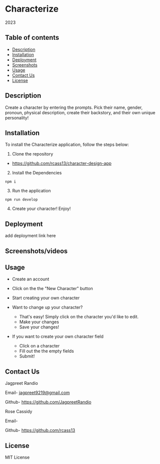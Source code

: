 # Characterize
2023

## Table of contents
* [Description](#description)
* [Installation](#installation)
* [Deployment](#deployment)
* [Screenshots](#screenshots)
* [Usage](#usage)
* [Contact Us](#contact-us)
* [License](#license)

## Description

Create a character by entering the prompts. Pick their name, gender, pronoun, physical description, create their backstory, and their own unique personality!  

## Installation

To install the Characterize application, follow the steps below:

1. Clone the repository
 - https://github.com/rcass13/character-design-app

2. Install the Dependencies 

``` npm i ```

3. Run the application 

``` npm run develop ```

4. Create your character! Enjoy! 

## Deployment

add deployment link here 

## Screenshots/videos 



## Usage 

- Create an account 

- Click on the the "New Character" button 

- Start creating your own character

- Want to change up your character? 
    - That's easy! Simply click on the character you'd like to edit.
    - Make your changes
    - Save your changes!

- If you want to create your own character field
    - Click on a character
    - Fill out the the empty fields
    - Submit!


## Contact Us

Jagpreet Randio 

Email- jagpreet9219@gmail.com

Github- https://github.com/JagpreetRandio

Rose Cassidy 

Email- 

Github- https://github.com/rcass13 

## License

MIT License 
